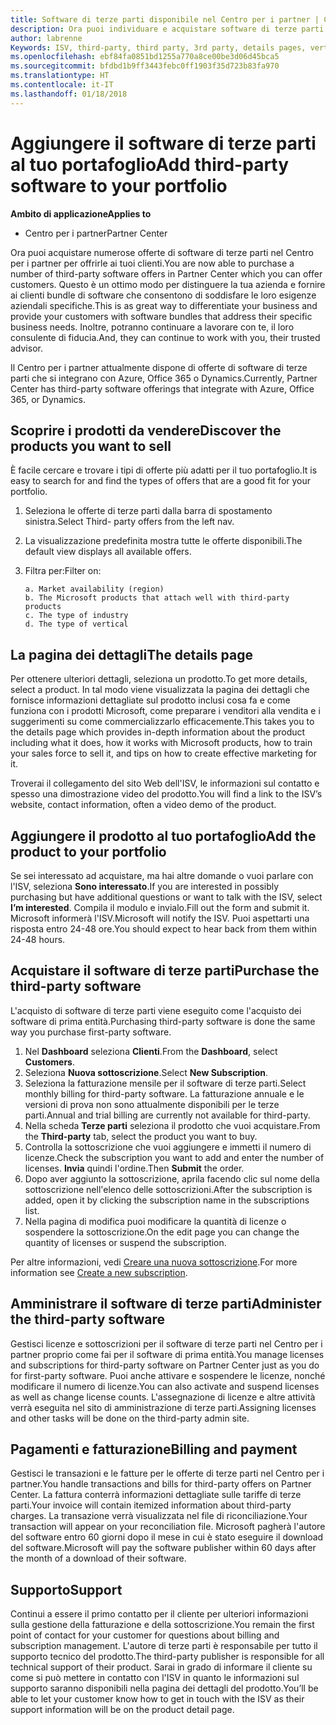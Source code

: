```yaml
---
title: Software di terze parti disponibile nel Centro per i partner | Centro per i partner
description: Ora puoi individuare e acquistare software di terze parti da aggiungere al tuo portafoglio di offerte per i clienti.
author: labrenne
Keywords: ISV, third-party, third party, 3rd party, details pages, vertical software, software publisher
ms.openlocfilehash: ebf84fa0851bd1255a770a8ce00be3d06d45bca5
ms.sourcegitcommit: bfdbd1b9ff3443febc0ff1903f35d723b83fa970
ms.translationtype: HT
ms.contentlocale: it-IT
ms.lasthandoff: 01/18/2018
---
```

# <a name="add-third-party-software-to-your-portfolio"></a><span data-ttu-id="33791-103">Aggiungere il software di terze parti al tuo portafoglio</span><span class="sxs-lookup"><span data-stu-id="33791-103">Add third-party software to your portfolio</span></span>

**<span data-ttu-id="33791-104">Ambito di applicazione</span><span class="sxs-lookup"><span data-stu-id="33791-104">Applies to</span></span>** 

- <span data-ttu-id="33791-105">Centro per i partner</span><span class="sxs-lookup"><span data-stu-id="33791-105">Partner Center</span></span>


<span data-ttu-id="33791-106">Ora puoi acquistare numerose offerte di software di terze parti nel Centro per i partner per offrirle ai tuoi clienti.</span><span class="sxs-lookup"><span data-stu-id="33791-106">You are now able to purchase a number of third-party software offers in Partner Center which you can offer customers.</span></span> <span data-ttu-id="33791-107">Questo è un ottimo modo per distinguere la tua azienda e fornire ai clienti bundle di software che consentono di soddisfare le loro esigenze aziendali specifiche.</span><span class="sxs-lookup"><span data-stu-id="33791-107">This is as great way to differentiate your business and provide your customers with software bundles that address their specific business needs.</span></span> <span data-ttu-id="33791-108">Inoltre, potranno continuare a lavorare con te, il loro consulente di fiducia.</span><span class="sxs-lookup"><span data-stu-id="33791-108">And, they can continue to work with you, their trusted advisor.</span></span>

<span data-ttu-id="33791-109">Il Centro per i partner attualmente dispone di offerte di software di terze parti che si integrano con Azure, Office 365 o Dynamics.</span><span class="sxs-lookup"><span data-stu-id="33791-109">Currently, Partner Center has third-party software offerings that integrate with Azure, Office 365, or Dynamics.</span></span>

## <a name="discover-the-products-you-want-to-sell"></a><span data-ttu-id="33791-110">Scoprire i prodotti da vendere</span><span class="sxs-lookup"><span data-stu-id="33791-110">Discover the products you want to sell</span></span>

<span data-ttu-id="33791-111">È facile cercare e trovare i tipi di offerte più adatti per il tuo portafoglio.</span><span class="sxs-lookup"><span data-stu-id="33791-111">It is easy to search for and find the types of offers that are a good fit for your portfolio.</span></span> 
1.  <span data-ttu-id="33791-112">Seleziona le offerte di terze parti dalla barra di spostamento sinistra.</span><span class="sxs-lookup"><span data-stu-id="33791-112">Select Third- party offers from the left nav.</span></span> 
2.  <span data-ttu-id="33791-113">La visualizzazione predefinita mostra tutte le offerte disponibili.</span><span class="sxs-lookup"><span data-stu-id="33791-113">The default view displays all available offers.</span></span> 
3.  <span data-ttu-id="33791-114">Filtra per:</span><span class="sxs-lookup"><span data-stu-id="33791-114">Filter on:</span></span>

        a. Market availability (region) 
        b. The Microsoft products that attach well with third-party products  
        c. The type of industry 
        d. The type of vertical 

## <a name="the-details-page"></a><span data-ttu-id="33791-115">La pagina dei dettagli</span><span class="sxs-lookup"><span data-stu-id="33791-115">The details page</span></span>

<span data-ttu-id="33791-116">Per ottenere ulteriori dettagli, seleziona un prodotto.</span><span class="sxs-lookup"><span data-stu-id="33791-116">To get more details, select a product.</span></span> <span data-ttu-id="33791-117">In tal modo viene visualizzata la pagina dei dettagli che fornisce informazioni dettagliate sul prodotto inclusi cosa fa e come funziona con i prodotti Microsoft, come preparare i venditori alla vendita e i suggerimenti su come commercializzarlo efficacemente.</span><span class="sxs-lookup"><span data-stu-id="33791-117">This takes you to the details page which provides in-depth information about the product including what it does, how it works with Microsoft products, how to train your sales force to sell it, and tips on how to create effective marketing for it.</span></span> 

<span data-ttu-id="33791-118">Troverai il collegamento del sito Web dell'ISV, le informazioni sul contatto e spesso una dimostrazione video del prodotto.</span><span class="sxs-lookup"><span data-stu-id="33791-118">You will find a link to the ISV’s website, contact information, often a video demo of the product.</span></span> 

## <a name="add-the-product-to-your-portfolio"></a><span data-ttu-id="33791-119">Aggiungere il prodotto al tuo portafoglio</span><span class="sxs-lookup"><span data-stu-id="33791-119">Add the product to your portfolio</span></span>

<span data-ttu-id="33791-120">Se sei interessato ad acquistare, ma hai altre domande o vuoi parlare con l'ISV, seleziona **Sono interessato**.</span><span class="sxs-lookup"><span data-stu-id="33791-120">If you are interested in possibly purchasing but have additional questions or want to talk with the ISV, select **I’m interested**.</span></span> <span data-ttu-id="33791-121">Compila il modulo e invialo.</span><span class="sxs-lookup"><span data-stu-id="33791-121">Fill out the form and submit it.</span></span> <span data-ttu-id="33791-122">Microsoft informerà l'ISV.</span><span class="sxs-lookup"><span data-stu-id="33791-122">Microsoft will notify the ISV.</span></span> <span data-ttu-id="33791-123">Puoi aspettarti una risposta entro 24-48 ore.</span><span class="sxs-lookup"><span data-stu-id="33791-123">You should expect to hear back from them within 24-48 hours.</span></span> 

## <a name="purchase-the-third-party-software"></a><span data-ttu-id="33791-124">Acquistare il software di terze parti</span><span class="sxs-lookup"><span data-stu-id="33791-124">Purchase the third-party software</span></span>

<span data-ttu-id="33791-125">L'acquisto di software di terze parti viene eseguito come l'acquisto dei software di prima entità.</span><span class="sxs-lookup"><span data-stu-id="33791-125">Purchasing third-party software is done the same way you purchase first-party software.</span></span> 

1.  <span data-ttu-id="33791-126">Nel **Dashboard** seleziona **Clienti**.</span><span class="sxs-lookup"><span data-stu-id="33791-126">From the **Dashboard**, select **Customers**.</span></span>
2.  <span data-ttu-id="33791-127">Seleziona **Nuova sottoscrizione**.</span><span class="sxs-lookup"><span data-stu-id="33791-127">Select **New Subscription**.</span></span>
3.  <span data-ttu-id="33791-128">Seleziona la fatturazione mensile per il software di terze parti.</span><span class="sxs-lookup"><span data-stu-id="33791-128">Select monthly billing for third-party software.</span></span> <span data-ttu-id="33791-129">La fatturazione annuale e le versioni di prova non sono attualmente disponibili per le terze parti.</span><span class="sxs-lookup"><span data-stu-id="33791-129">Annual and trial billing are currently not available for third-party.</span></span>
4.  <span data-ttu-id="33791-130">Nella scheda **Terze parti** seleziona il prodotto che vuoi acquistare.</span><span class="sxs-lookup"><span data-stu-id="33791-130">From the **Third-party** tab, select the product you want to buy.</span></span>
5.  <span data-ttu-id="33791-131">Controlla la sottoscrizione che vuoi aggiungere e immetti il numero di licenze.</span><span class="sxs-lookup"><span data-stu-id="33791-131">Check the subscription you want to add and enter the number of licenses.</span></span> <span data-ttu-id="33791-132">**Invia** quindi l'ordine.</span><span class="sxs-lookup"><span data-stu-id="33791-132">Then **Submit** the order.</span></span>
6.  <span data-ttu-id="33791-133">Dopo aver aggiunto la sottoscrizione, aprila facendo clic sul nome della sottoscrizione nell'elenco delle sottoscrizioni.</span><span class="sxs-lookup"><span data-stu-id="33791-133">After the subscription is added, open it by clicking the subscription name in the subscriptions list.</span></span> 
7.  <span data-ttu-id="33791-134">Nella pagina di modifica puoi modificare la quantità di licenze o sospendere la sottoscrizione.</span><span class="sxs-lookup"><span data-stu-id="33791-134">On the edit page you can change the quantity of licenses or suspend the subscription.</span></span>

<span data-ttu-id="33791-135">Per altre informazioni, vedi [Creare una nuova sottoscrizione](create-a-new-subscription.md).</span><span class="sxs-lookup"><span data-stu-id="33791-135">For more information see [Create a new subscription](create-a-new-subscription.md).</span></span>

## <a name="administer-the-third-party-software"></a><span data-ttu-id="33791-136">Amministrare il software di terze parti</span><span class="sxs-lookup"><span data-stu-id="33791-136">Administer the third-party software</span></span>

<span data-ttu-id="33791-137">Gestisci licenze e sottoscrizioni per il software di terze parti nel Centro per i partner proprio come fai per il software di prima entità.</span><span class="sxs-lookup"><span data-stu-id="33791-137">You manage licenses and subscriptions for third-party software on Partner Center just as you do for first-party software.</span></span> <span data-ttu-id="33791-138">Puoi anche attivare e sospendere le licenze, nonché modificare il numero di licenze.</span><span class="sxs-lookup"><span data-stu-id="33791-138">You can also activate and suspend licenses as well as change license counts.</span></span> <span data-ttu-id="33791-139">L'assegnazione di licenze e altre attività verrà eseguita nel sito di amministrazione di terze parti.</span><span class="sxs-lookup"><span data-stu-id="33791-139">Assigning licenses and other tasks will be done on the third-party admin site.</span></span>

## <a name="billing-and-payment"></a><span data-ttu-id="33791-140">Pagamenti e fatturazione</span><span class="sxs-lookup"><span data-stu-id="33791-140">Billing and payment</span></span>

<span data-ttu-id="33791-141">Gestisci le transazioni e le fatture per le offerte di terze parti nel Centro per i partner.</span><span class="sxs-lookup"><span data-stu-id="33791-141">You handle transactions and bills for third-party offers on Partner Center.</span></span> <span data-ttu-id="33791-142">La fattura conterrà informazioni dettagliate sulle tariffe di terze parti.</span><span class="sxs-lookup"><span data-stu-id="33791-142">Your invoice will contain itemized information about third-party charges.</span></span> <span data-ttu-id="33791-143">La transazione verrà visualizzata nel file di riconciliazione.</span><span class="sxs-lookup"><span data-stu-id="33791-143">Your transaction will appear on your reconciliation file.</span></span> <span data-ttu-id="33791-144">Microsoft pagherà l'autore del software entro 60 giorni dopo il mese in cui è stato eseguire il download del software.</span><span class="sxs-lookup"><span data-stu-id="33791-144">Microsoft will pay the software publisher within 60 days after the month of a download of their software.</span></span> 

## <a name="support"></a><span data-ttu-id="33791-145">Supporto</span><span class="sxs-lookup"><span data-stu-id="33791-145">Support</span></span>

<span data-ttu-id="33791-146">Continui a essere il primo contatto per il cliente per ulteriori informazioni sulla gestione della fatturazione e della sottoscrizione.</span><span class="sxs-lookup"><span data-stu-id="33791-146">You remain the first point of contact for your customer for questions about billing and subscription management.</span></span> <span data-ttu-id="33791-147">L'autore di terze parti è responsabile per tutto il supporto tecnico del prodotto.</span><span class="sxs-lookup"><span data-stu-id="33791-147">The third-party publisher is responsible for all technical support of their product.</span></span> <span data-ttu-id="33791-148">Sarai in grado di informare il cliente su come si può mettere in contatto con l'ISV in quanto le informazioni sul supporto saranno disponibili nella pagina dei dettagli del prodotto.</span><span class="sxs-lookup"><span data-stu-id="33791-148">You’ll be able to let your customer know how to get in touch with the ISV as their support information will be on the product detail page.</span></span>

